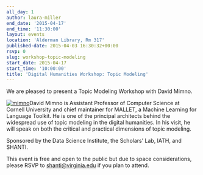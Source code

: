 ```yaml
---
all_day: 1
author: laura-miller
end_date: '2015-04-17'
end_time: '11:30:00'
layout: events
location: 'Alderman Library, Rm 317'
published-date: 2015-04-03 16:30:32+00:00
rsvp: 0
slug: workshop-topic-modeling
start_date: 2015-04-17
start_time: '10:00:00'
title: 'Digital Humanities Workshop: Topic Modeling'
---
```


We are pleased to present a Topic Modeling Workshop with David Mimno.









[![mimno](http://static.scholarslab.org/wp-content/uploads/2015/04/mimno-110x110.jpeg)](http://static.scholarslab.org/wp-content/uploads/2015/04/mimno.jpeg)David Mimno is Assistant Professor of Computer Science at Cornell University and chief maintainer for MALLET, a Machine Learning for Language Toolkit. He is one of the principal architects behind the widespread use of topic modeling in the digital humanities. In his visit, he will speak on both the critical and practical dimensions of topic modeling.

Sponsored by the Data Science Institute, the Scholars’ Lab, IATH, and SHANTI.







This event is free and open to the public but due to space considerations, please RSVP to [shanti@virginia.edu](mailto:shanti@virginia.edu) if you plan to attend.
